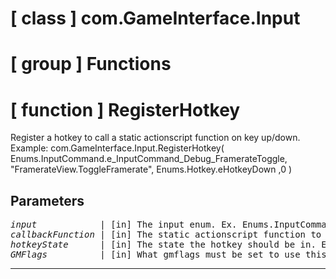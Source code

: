 # [ class ] com.GameInterface.Input

# [ group ] Functions

# [ function ] RegisterHotkey

Register a hotkey to call a static actionscript function on key up/down. Example:    com.GameInterface.Input.RegisterHotkey( Enums.InputCommand.e_InputCommand_Debug_FramerateToggle, "FramerateView.ToggleFramerate", Enums.Hotkey.eHotkeyDown ,0 )

## Parameters

<pre>
<em>input</em>            | [in] The input enum. Ex. Enums.InputCommand.                                                                                                                                                                        
<em>callbackFunction</em> | [in] The static actionscript function to call when hotkey is pressed. Ex. "Game.Abilityview.ActivateItem". It takes 2 param, the hotkey enum as Number and the Enums.Hotkey state. To reset, set it to empty string.
<em>hotkeyState</em>      | [in] The state the hotkey should be in. Enums.Hotkey.eHotkeyDown / Enums.Hotkey.eHotkeyUp                                                                                                                           
<em>GMFlags</em>          | [in] What gmflags must be set to use this hotkey.                                                                                                                                                                   
</pre>

---

